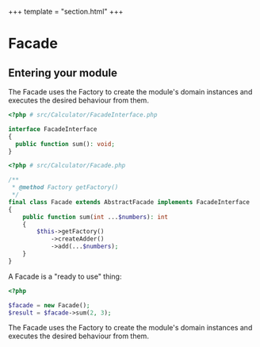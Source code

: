 +++
template = "section.html"
+++

# Facade

## Entering your module

The Facade uses the Factory to create the module's domain instances and executes the desired behaviour from them.

```php
<?php # src/Calculator/FacadeInterface.php

interface FacadeInterface
{
  public function sum(): void;
}
```

```php
<?php # src/Calculator/Facade.php

/**
 * @method Factory getFactory()
 */
final class Facade extends AbstractFacade implements FacadeInterface
{
    public function sum(int ...$numbers): int
    {
        $this->getFactory()
            ->createAdder()
            ->add(...$numbers);
    }
}
```

A Facade is a "ready to use" thing:

```php
<?php

$facade = new Facade();
$result = $facade->sum(2, 3);
```

The Facade uses the Factory to create the module's domain instances and executes the desired behaviour from them.
